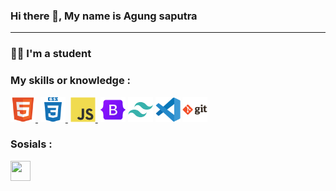 ### Hi there 👋, My name is Agung saputra

<!--
**difhaels/difhaels** is a ✨ _special_ ✨ repository because its `README.md` (this file) appears on your GitHub profile.
-->
---
### :man_technologist: I'm a student

### My skills or knowledge :
<div>
  <a href="https://www.w3.org/standards/webdesign/htmlcss" target="_blank"><img src="https://github.com/devicons/devicon/blob/master/icons/html5/html5-original.svg" title="HTML5" alt="HTML" width="40" height="40"/>&nbsp;</a>
  <a href="https://www.w3.org/standards/webdesign/htmlcss"><img src="https://github.com/devicons/devicon/blob/master/icons/css3/css3-plain-wordmark.svg"  title="CSS3" alt="CSS" width="40" height="40"/>&nbsp;</a>
  <a href="https://www.javascript.com/" target="_blank"><img src="https://github.com/devicons/devicon/blob/master/icons/javascript/javascript-original.svg" title="JavaScript" alt="JavaScript" width="40" height="40"/>&nbsp;</a>
  <a href="https://getbootstrap.com/docs/5.0/getting-started/introduction/"><img src="https://github.com/devicons/devicon/blob/master/icons/bootstrap/bootstrap-original.svg" title="Bootstarp" **alt="Bootstarp" width="40" height="40"/></a>
  <a href="https://tailwindcss.com/"><img src="https://github.com/devicons/devicon/blob/master/icons/tailwindcss/tailwindcss-plain.svg" title="tailwind" **alt="tailwind" width="40" height="40"/></a>
  <a href="https://code.visualstudio.com/"><img src="https://github.com/devicons/devicon/blob/master/icons/vscode/vscode-original.svg" title="vscode" **alt="vscode" width="40" height="40"/></a>
  <a href="https://git-scm.com/"><img src="https://github.com/devicons/devicon/blob/master/icons/git/git-original-wordmark.svg" title="Git" **alt="Git" width="40" height="40"/>
</div></a>
  

### Sosials :
<div>
  <a href="http://www.instagram.com/difhaels" target="_blank" rel="nofollow"><img src="https://raw.githubusercontent.com/danielcranney/readme-generator/main/public/icons/socials/instagram.svg" width="32" height="32" style="max-width: 100%;"></a>
 </div>
